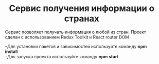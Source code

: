 <h1 align="center">Сервис получения информации о странах</h1>

Cервис позволяет получать информация о любой из стран. Проект сделан с использованием Redux Toolkit и React router DOM

-Для установки пакетов и зависимостей используйте команду <b> npm install</b> </br>
-Для запуска проекта используйте команду <b>npm start</b>
